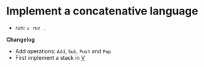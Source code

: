 # Implement a concatenative language

- run: `v run .`

**Changelog**

- Add operations: `Add`, `Sub`, `Push` and `Pop`
- First implement a stack in [V](https://github.com/vlang/v/blob/master/doc/docs.md)
